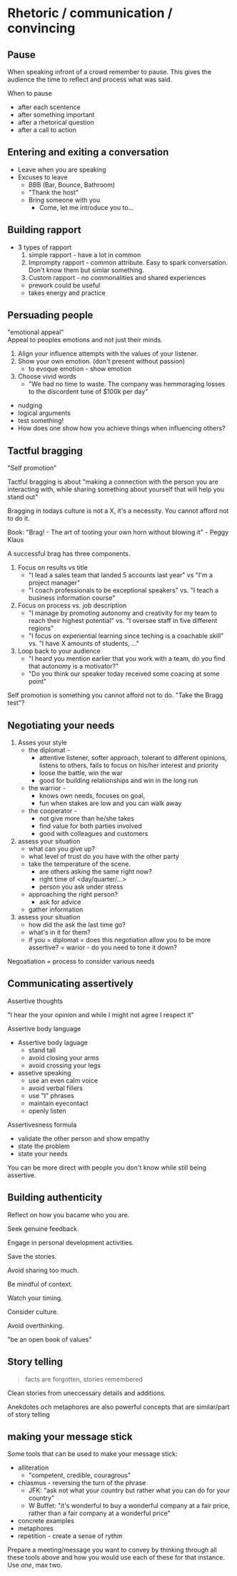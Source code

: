 # Rhetoric / communication / convincing

## Pause

When speaking infront of a crowd remember to pause. This gives the audience the time to reflect and process what was said.

When to pause
* after each scentence
* after something important
* after a rhetorical question
* after a call to action

## Entering and exiting a conversation

* Leave when you are speaking
* Excuses to leave
  * BBB (Bar, Bounce, Bathroom)
  * "Thank the host"
  * Bring someone with you
    * Come, let me introduce you to...

## Building rapport

* 3 types of rapport
  1. simple rapport - have a lot in common
  1. Imprompty rapport - common attribute. Easy to spark conversation. Don't know them but simlar something.
  1. Custom rapport - no commonalities and shared experiences
    * prework could be useful
    * takes energy and practice

## Persuading people

"emotional appeal"  
Appeal to peoples emotions and not just their minds. 

1. Align your influence attempts with the values of your listener.
1. Show your own emotion. (don't present without passion)
    * to evoque emotion - show emotion
1. Choose vivid words
    * "We had no time to waste. The company was hemmoraging losses to the discordent tune of $100k per day"

* nudging
* logical arguments
* test something!
* How does one show how you achieve things when influencing others?

## Tactful bragging

"Self promotion"

Tactful bragging is about "making a connection with the person you are interacting with, while sharing something about yourself that will help you stand out"

Bragging in todays culture is not a X, it's a necessity. You cannot afford not to do it.

Book: "Brag! - The art of tooting your own horn without blowing it" - Peggy Klaus

A successful brag has three components.
1. Focus on results vs title
    * "I lead a sales team that landed 5 accounts last year" vs "I'm a project manager"
    * "I coach professionals to be exceptional speakers" vs. "I teach a business information course"
1. Focus on process vs. job description
    * "I manage by promoting autonomy and creativity for my team to reach their highest potential" vs. "I oversee staff in five different regions"
    * "I focus on experiential learning since teching is a coachable skill" vs. "I have X amounts of students, ..."
1. Loop back to your audience
    * "I heard you mention earlier that you work with a team, do you find that autonomy is a motivator?"
    * "Do you think our speaker today received some coacing at some point"

Self promotion is something you cannot afford not to do.
"Take the Bragg test"?

## Negotiating your needs

1. Asses your style
    * the diplomat - 
        * attentive listener, softer approach, tolerant to different opinions, listens to others, fails to focus on his/her interest and priority 
        * loose the battle, win the war
        * good for building relationships and win in the long run
    * the warrior - 
        * knows own needs, focuses on goal, 
        * fun when stakes are low and you can walk away
    * the cooperator - 
        * not give more than he/she takes
        * find value for both parties involved
        * good with colleagues and customers
1. assess your situation
    * what can you give up?
    * what level of trust do you have with the other party
    * take the temperature of the scene.
        * are others asking the same right now?
        * right time of <day/quarter/...>
        * person you ask under stress
    * approaching the right person?
        * ask for advice
    * gather information
1. assess your situation
    * how did the ask the last time go?
    * what's in it for them?
    * if you 
        = diplomat = does this negotiation allow you to be more assertive?
        = warior - do you need to tone it down?

Negoatiation = process to consider various needs

## Communicating assertively

Assertive thoughts

"I hear the your opinion and while I might not agree I respect it"

Assertive body language

* Assertive body laguage
    * stand tall
    * avoid closing your arms
    * avoid crossing your legs
* assetive speaking
    * use an even calm voice
    * avoid verbal fillers
    * use "I" phrases
    * maintain eyecontact
    * openly listen

Assertivesness formula

* validate the other person and show empathy
* state the problem
* state your needs

You can be more direct with people you don't know while still being assertive.

## Building authenticity

Reflect on how you bacame who you are.

Seek genuine feedback.

Engage in personal development activities.

Save the stories.

Avoid sharing too much.

Be mindful of context.

Watch your timing.

Consider culture.

Avoid overthinking.

"be an open book of values"

## Story telling

> facts are forgotten, stories remembered

Clean stories from uneccessary details and additions.

Anekdotes och metaphores are also powerful concepts that are similar/part of story telling 

## making your message stick

Some tools that can be used to make your message stick:

* alliteration
    * "competent, credible, couragrous"
* chiasmus - reversing the turn of the phrase
    * JFK: "ask not what your country but rather what you can do for your country"
    * W Buffet: "it's wonderful to buy a wonderful company at a fair price, rather than a fair company at a wonderful price"
* concrete examples
* metaphores
* repetition - create a sense of rythm

Prepare a meeting/message you want to convey by thinking through all these tools above and how you would use each of these for that instance. Use _one_, max two.
